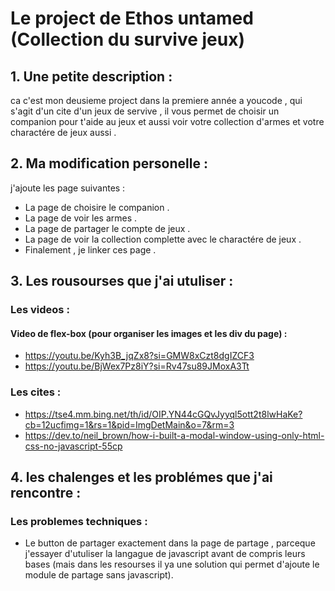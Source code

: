 # Le project de Ethos untamed (Collection du survive jeux)
## 1. Une petite description : 
ca c'est mon deusieme project dans la premiere année a youcode , qui s'agit d'un cite d'un jeux de servive , il vous permet de choisir un companion pour t'aide au jeux et aussi voir votre collection d'armes et votre charactére de jeux aussi .
## 2. Ma modification personelle :
j'ajoute les page suivantes :
- La page de choisire le companion .
- La page de voir les armes .
- La page de partager le compte de jeux .
- La page de voir la collection complette avec le charactére de jeux .
- Finalement , je linker ces page .
## 3. Les rousourses que j'ai utuliser : 
### Les videos :
#### Video de flex-box (pour organiser les images et les div du page) :
- https://youtu.be/Kyh3B_jqZx8?si=GMW8xCzt8dgIZCF3
- https://youtu.be/BjWex7Pz8iY?si=Rv47su89JMoxA3Tt
### Les cites :
- https://tse4.mm.bing.net/th/id/OIP.YN44cGQvJyyql5ott2t8lwHaKe?cb=12ucfimg=1&rs=1&pid=ImgDetMain&o=7&rm=3
- https://dev.to/neil_brown/how-i-built-a-modal-window-using-only-html-css-no-javascript-55cp
## 4. les chalenges et les problémes que j'ai rencontre :
### Les problemes techniques :
- Le button de partager exactement dans la page de partage , parceque j'essayer d'utuliser la langague de javascript avant de compris leurs bases (mais dans les resourses il ya une solution qui permet d'ajoute le module de partage sans javascript).
